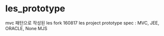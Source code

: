 # les_prototype
mvc 패턴으로 작성된 les
fork 160817
les project prototype spec : MVC, JEE, ORACLE, None MJS
